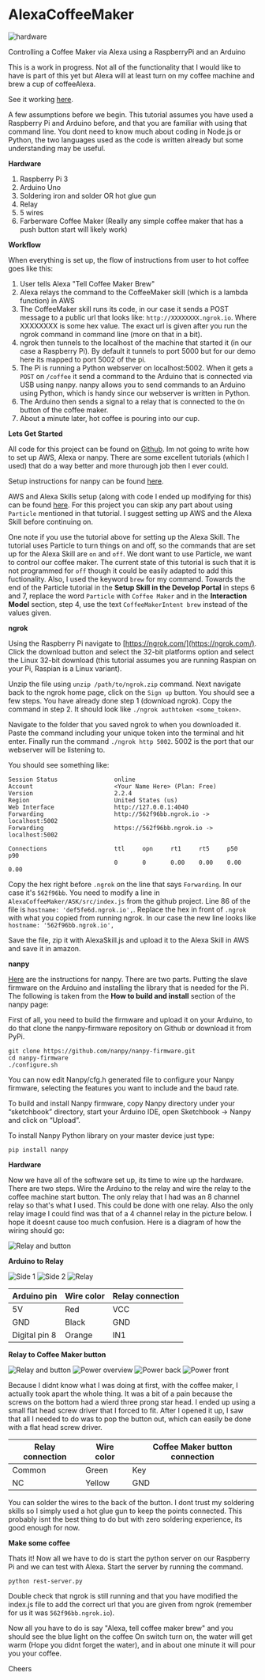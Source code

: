 # AlexaCoffeeMaker

![hardware](https://github.com/emricht32/AlexaCoffeeMaker/blob/master/images/all_hardware.JPG?raw=true)

Controlling a Coffee Maker via Alexa using a RaspberryPi and an Arduino

This is a work in progress.  Not all of the functionality that I would like to have is part of this yet but Alexa will at least turn on my coffee machine and brew a cup of coffeeAlexa.

See it working [here](https://www.youtube.com/watch?v=mDmpJ5b01Jk).

A few assumptions before we begin.  This tutorial assumes you have used a Raspberry Pi and Arduino before, and that you are familiar with using that command line.  You dont need to know much about coding in Node.js or Python, the two languages used as the code is written already but some understanding may be useful.

**Hardware**

1. Raspberry Pi 3
2. Arduino Uno
3. Soldering iron and solder OR hot glue gun
4. Relay
5. 5 wires
6. Farberware Coffee Maker (Really any simple coffee maker that has a push button start will likely work)

**Workflow**

When everything is set up, the flow of instructions from user to hot coffee goes like this:


1.  User tells Alexa "Tell Coffee Maker Brew"
2.  Alexa relays the command to the CoffeeMaker skill (which is a lambda function) in AWS
3. The CoffeeMaker skill runs its code, in our case it sends a POST message to a public url that looks like: `http://XXXXXXXX.ngrok.io`.  Where XXXXXXXX is some hex value.  The exact url is given after you run the ngrok command in command line (more on that in a bit).
4. ngrok then tunnels to the localhost of the machine that started it (in our case a Raspberry Pi).  By default it tunnels to port 5000 but for our demo here its mapped to port 5002 of the pi.
5. The Pi is running a Python webserver on localhost:5002.  When it gets a `POST` on `/coffee` it send a command to the Arduino that is connected via USB using nanpy.  nanpy allows you to send commands to an Arduino using Python, which is handy since our webserver is written in Python.
6. The Arduino then sends a signal to a relay that is connected to the `On` button of the coffee maker.
7. About a minute later, hot coffee  is pouring into our cup.

**Lets Get Started**

All code for this project can be found on [Github](https://github.com/emricht32/AlexaCoffeeMaker).  Im not going to write how to set up AWS, Alexa or nanpy.  There are some excellent tutorials (which I used) that do a way better and more thurough job then I ever could.  

Setup instructions for nanpy can be found [here](https://pypi.python.org/pypi/nanpy).

AWS and Alexa Skills setup (along with code I ended up modifying for this) can be found [here](https://github.com/rlisle/alexaParticleBridge).  For this project you can skip any part about using `Particle` mentioned in that tutorial.  I suggest setting up AWS and the Alexa Skill before continuing on.

One note if you use the tutorial above for setting up the Alexa Skill.  The tutorial uses Particle to turn things on and off, so the commands that are set up for the Alexa Skill are `on` and `off`.  We dont want to use Particle, we want to control our coffee maker.  The current state of this tutorial is such that it is not programmed for `off` though it could be easily adapted to add this fuctionality.  Also, I used the keyword `brew` for my command.  Towards the end of the Particle tutorial in the __Setup Skill in the Develop Portal__ in steps 6 and 7, replace the word `Particle` with `Coffee Maker` and in the __Interaction Model__ section, step 4, use the text `CoffeeMakerIntent brew` instead of the values given.

**ngrok**

Using the Raspberry Pi navigate to [https://ngrok.com/](https://ngrok.com/).  Click the download button and select the 32-bit platforms option and select the Linux 32-bit download (this tutorial assumes you are running Raspian on your Pi, Raspian is a Linux variant).
 
Unzip the file using `unzip /path/to/ngrok.zip` command.  Next navigate back to the ngrok home page, click on the `Sign up` button.  You should see a few steps.  You have already done step 1 (download ngrok).  Copy the command in step 2.  It should look like `./ngrok authtoken <some_token>`.

Navigate to the folder that you saved ngrok to when you downloaded it. Paste the command including your unique token into the terminal and hit enter.  Finally run the command `./ngrok http 5002`.  5002 is the port that our webserver will be listening to.  

You should see something like:

```                                                                            
Session Status                online                                            
Account                       <Your Name Here> (Plan: Free)                      
Version                       2.2.4                                             
Region                        United States (us)                                
Web Interface                 http://127.0.0.1:4040                             
Forwarding                    http://562f96bb.ngrok.io -> localhost:5002        
Forwarding                    https://562f96bb.ngrok.io -> localhost:5002       
                                                                                
Connections                   ttl     opn     rt1     rt5     p50     p90       
                              0       0       0.00    0.00    0.00    0.00  
```

Copy the hex right before `.ngrok` on the line that says `Forwarding`.  In our case it's `562f96bb`.  You need to modify a line in `AlexaCoffeeMaker/ASK/src/index.js` from the github project.  Line 86 of the file is `hostname: 'def5fe6d.ngrok.io',`.  Replace the hex in front of `.ngrok` with what you copied from running ngrok.  In our case the new line looks like `hostname: '562f96bb.ngrok.io',`

Save the file, zip it with AlexaSkill.js and upload it to the Alexa Skill in AWS and save it in amazon.

**nanpy**

[Here](https://pypi.python.org/pypi/nanpy) are the instructions for nanpy.  There are two parts.  Putting the slave firmware on the Arduino and installing the library that is needed for the Pi.  The following is taken from the __How to build and install__ section of the nanpy page:

First of all, you need to build the firmware and upload it on your Arduino, to do that clone the nanpy-firmware repository on Github or download it from PyPi.

```
git clone https://github.com/nanpy/nanpy-firmware.git
cd nanpy-firmware
./configure.sh
```
You can now edit Nanpy/cfg.h generated file to configure your Nanpy firmware, selecting the features you want to include and the baud rate.

To build and install Nanpy firmware, copy Nanpy directory under your “sketchbook” directory, start your Arduino IDE, open Sketchbook -> Nanpy and click on “Upload”.

To install Nanpy Python library on your master device just type:

```
pip install nanpy
```

**Hardware**

Now we have all of the software set up, its time to wire up the hardware.  There are two steps.  Wire the Arduino to the relay and wire the relay to the coffee machine start button.  The only relay that I had was an 8 channel relay so that's what I used.  This could be done with one relay.  Also the only relay image I could find was that of a 4 channel relay in the picture below.  I hope it doesnt cause too much confusion.  Here is a diagram of how the wiring should go:

![Relay and button](https://github.com/emricht32/AlexaCoffeeMaker/blob/master/images/ArduinoCoffee.png?raw=true)

__Arduino to Relay__


![Side 1](https://github.com/emricht32/AlexaCoffeeMaker/blob/master/images/arduino_side_1.JPG?raw=true)  ![Side 2](https://github.com/emricht32/AlexaCoffeeMaker/blob/master/images/arduino_side_2.JPG?raw=true)
![Relay](https://github.com/emricht32/AlexaCoffeeMaker/blob/master/images/relay.JPG?raw=true)


Arduino pin   | Wire color    | Relay connection
------------- | ------------- | -------------
5V            | Red				| VCC
GND           | Black			| GND
Digital pin 8 | Orange			| IN1

__Relay to Coffee Maker button__

![Relay and button](https://github.com/emricht32/AlexaCoffeeMaker/blob/master/images/relay_and_button.JPG?raw=true)
![Power overview](https://github.com/emricht32/AlexaCoffeeMaker/blob/master/images/coffee_power_overview.JPG?raw=true)
![Power back](https://github.com/emricht32/AlexaCoffeeMaker/blob/master/images/coffee_power_back.JPG?raw=true)
![Power front](https://github.com/emricht32/AlexaCoffeeMaker/blob/master/images/coffee_power_front.JPG?raw=true)


Because I didnt know what I was doing at first, with the coffee maker, I actually took apart the whole thing.  It was a bit of a pain because the screws on the bottom had a wierd three prong star head.  I ended up using a small flat head screw driver that I forced to fit.  After I opened it up, I saw that all I needed to do was to pop the button out, which can easily be done with a flat head screw driver.

Relay connection   | Wire color    | Coffee Maker button connection
------------- | ------------- | -------------
Common        | Green			| Key
NC          	 | Yellow			| GND

You can solder the wires to the back of the button.  I dont trust my soldering skills so I simply used a hot glue gun to keep the points connected.  This probably isnt the best thing to do but with zero soldering experience, its good enough for now.

**Make some coffee**

Thats it!  Now all we have to do is start the python server on our Raspberry Pi and we can test with Alexa.  Start the server by running the command.

```
python rest-server.py
```
Double check that ngrok is still running and that you have modified the index.js file to add the correct url that you are given from ngrok (remember for us it was `562f96bb.ngrok.io`).

Now all you have to do is say "Alexa, tell coffee maker brew" and you should see the blue light on the coffee On switch turn on, the water will get warm (Hope you didnt forget the water), and in about one minute it will pour you your coffee.

Cheers
